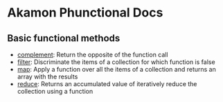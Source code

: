 # Akamon Phunctional Docs

## Basic functional methods

 * [complement](functions/complement.md): Return the opposite of the function call 
 * [filter](functions/filter.md): Discriminate the items of a collection for which function is false 
 * [map](functions/map.md): Apply a function over all the items of a collection and returns an array with the results
 * [reduce](functions/reduce.md): Returns an accumulated value of iteratively reduce the collection using a function
